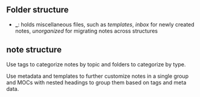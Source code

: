 

## Folder structure 
- **\_**: holds miscellaneous files, such as *templates*, *inbox* for newly created notes, *unorganized* for migrating notes across structures

## note structure 



Use tags to categorize notes by topic and folders to categorize by type.

Use metadata and templates to further customize notes in a single group and MOCs with nested headings to group them based on tags and meta data.

